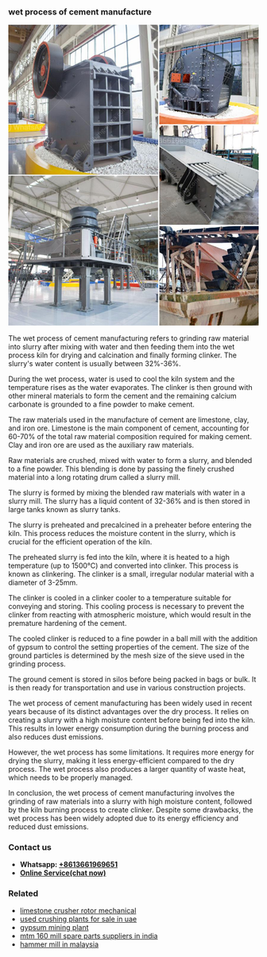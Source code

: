 <h3>wet process of cement manufacture</h3><img src='1708332376.jpg' alt=''><p>The wet process of cement manufacturing refers to grinding raw material into slurry after mixing with water and then feeding them into the wet process kiln for drying and calcination and finally forming clinker. The slurry's water content is usually between 32%-36%.</p><p>During the wet process, water is used to cool the kiln system and the temperature rises as the water evaporates. The clinker is then ground with other mineral materials to form the cement and the remaining calcium carbonate is grounded to a fine powder to make cement.</p><p>The raw materials used in the manufacture of cement are limestone, clay, and iron ore. Limestone is the main component of cement, accounting for 60-70% of the total raw material composition required for making cement. Clay and iron ore are used as the auxiliary raw materials.</p><p>Raw materials are crushed, mixed with water to form a slurry, and blended to a fine powder. This blending is done by passing the finely crushed material into a long rotating drum called a slurry mill.</p><p>The slurry is formed by mixing the blended raw materials with water in a slurry mill. The slurry has a liquid content of 32-36% and is then stored in large tanks known as slurry tanks.</p><p>The slurry is preheated and precalcined in a preheater before entering the kiln. This process reduces the moisture content in the slurry, which is crucial for the efficient operation of the kiln.</p><p>The preheated slurry is fed into the kiln, where it is heated to a high temperature (up to 1500°C) and converted into clinker. This process is known as clinkering. The clinker is a small, irregular nodular material with a diameter of 3-25mm.</p><p>The clinker is cooled in a clinker cooler to a temperature suitable for conveying and storing. This cooling process is necessary to prevent the clinker from reacting with atmospheric moisture, which would result in the premature hardening of the cement.</p><p>The cooled clinker is reduced to a fine powder in a ball mill with the addition of gypsum to control the setting properties of the cement. The size of the ground particles is determined by the mesh size of the sieve used in the grinding process.</p><p>The ground cement is stored in silos before being packed in bags or bulk. It is then ready for transportation and use in various construction projects.</p><p>The wet process of cement manufacturing has been widely used in recent years because of its distinct advantages over the dry process. It relies on creating a slurry with a high moisture content before being fed into the kiln. This results in lower energy consumption during the burning process and also reduces dust emissions.</p><p>However, the wet process has some limitations. It requires more energy for drying the slurry, making it less energy-efficient compared to the dry process. The wet process also produces a larger quantity of waste heat, which needs to be properly managed.</p><p>In conclusion, the wet process of cement manufacturing involves the grinding of raw materials into a slurry with high moisture content, followed by the kiln burning process to create clinker. Despite some drawbacks, the wet process has been widely adopted due to its energy efficiency and reduced dust emissions.</p><h3>Contact us</h3><ul><li><strong>Whatsapp:&nbsp;<a href="https://wa.me/8613661969651">+8613661969651</a></strong></li><li><a href="https://swt.shibang-china.com/?git&amp;zhl&amp;wet process of cement manufacture"><strong>Online Service(chat now)</strong></a></li></ul><h3>Related</h3><ul><li><a href='limestone crusher rotor mechanical.md'>limestone crusher rotor mechanical</a></li><li><a href='used crushing plants for sale in uae.md'>used crushing plants for sale in uae</a></li><li><a href='gypsum mining plant.md'>gypsum mining plant</a></li><li><a href='mtm 160 mill spare parts suppliers in india.md'>mtm 160 mill spare parts suppliers in india</a></li><li><a href='hammer mill in malaysia.md'>hammer mill in malaysia</a></li></ul>